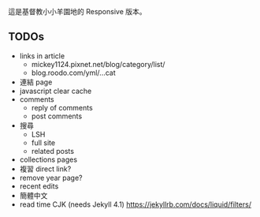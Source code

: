 這是基督教小小羊園地的 Responsive 版本。

## TODOs
- links in article
  - mickey1124.pixnet.net/blog/category/list/
  - blog.roodo.com/yml/...cat
- 連結 page
- javascript clear cache
- comments
  - reply of comments
  - post comments
- 搜尋
  - LSH
  - full site
  - related posts
- collections pages
- 複習 direct link?
- remove year page?
- recent edits
- 簡體中文
- read time CJK (needs Jekyll 4.1) https://jekyllrb.com/docs/liquid/filters/
